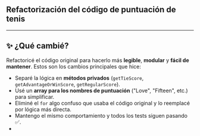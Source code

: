 ## Refactorización del código de puntuación de tenis
___
## ✨ ¿Qué cambié?

Refactoricé el código original para hacerlo más **legible**, **modular** y **fácil de mantener**. Estos son los cambios principales que hice:

- Separé la lógica en **métodos privados** (`getTieScore`, `getAdvantageOrWinScore`, `getRegularScore`).
- Usé un **array para los nombres de puntuación** ("Love", "Fifteen", etc.) para simplificar.
- Eliminé el `for` algo confuso que usaba el código original y lo reemplacé por lógica más directa.
- Mantengo el mismo comportamiento y todos los tests siguen pasando ✅.
- 